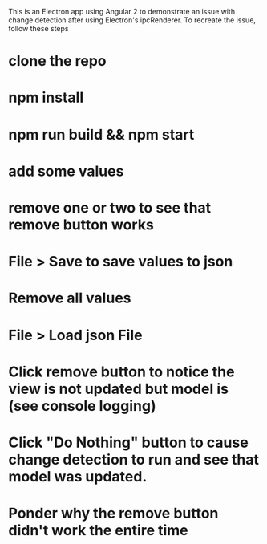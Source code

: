 This is an Electron app using Angular 2 to demonstrate an issue with change detection after using Electron's ipcRenderer. To recreate the issue, follow these steps

# clone the repo
# npm install
# npm run build && npm start
# add some values
# remove one or two to see that remove button works
# File > Save to save values to json
# Remove all values
# File > Load json File
# Click remove button to notice the view is not updated but model is (see console logging)
# Click "Do Nothing" button to cause change detection to run and see that model was updated.
# Ponder why the remove button didn't work the entire time
